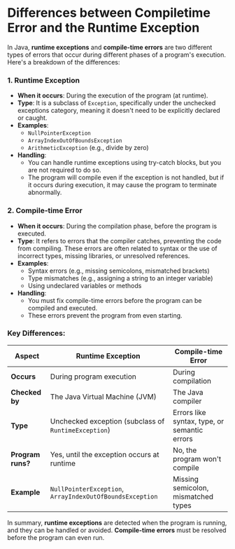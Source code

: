 # Differences between Compiletime Error and the Runtime Exception

In Java, **runtime exceptions** and **compile-time errors** are two different types of errors that occur during different phases of a program's execution. Here's a breakdown of the differences:

### 1. **Runtime Exception**
- **When it occurs**: During the execution of the program (at runtime).
- **Type**: It is a subclass of `Exception`, specifically under the unchecked exceptions category, meaning it doesn't need to be explicitly declared or caught.
- **Examples**: 
  - `NullPointerException`
  - `ArrayIndexOutOfBoundsException`
  - `ArithmeticException` (e.g., divide by zero)
- **Handling**: 
  - You can handle runtime exceptions using try-catch blocks, but you are not required to do so.
  - The program will compile even if the exception is not handled, but if it occurs during execution, it may cause the program to terminate abnormally.

### 2. **Compile-time Error**
- **When it occurs**: During the compilation phase, before the program is executed.
- **Type**: It refers to errors that the compiler catches, preventing the code from compiling. These errors are often related to syntax or the use of incorrect types, missing libraries, or unresolved references.
- **Examples**:
  - Syntax errors (e.g., missing semicolons, mismatched brackets)
  - Type mismatches (e.g., assigning a string to an integer variable)
  - Using undeclared variables or methods
- **Handling**: 
  - You must fix compile-time errors before the program can be compiled and executed.
  - These errors prevent the program from even starting.

### Key Differences:
| **Aspect**            | **Runtime Exception**                          | **Compile-time Error**                         |
|-----------------------|------------------------------------------------|------------------------------------------------|
| **Occurs**            | During program execution                       | During compilation                             |
| **Checked by**        | The Java Virtual Machine (JVM)                 | The Java compiler                              |
| **Type**              | Unchecked exception (subclass of `RuntimeException`) | Errors like syntax, type, or semantic errors   |
| **Program runs?**     | Yes, until the exception occurs at runtime      | No, the program won't compile                  |
| **Example**           | `NullPointerException`, `ArrayIndexOutOfBoundsException` | Missing semicolon, mismatched types            |

In summary, **runtime exceptions** are detected when the program is running, and they can be handled or avoided. **Compile-time errors** must be resolved before the program can even run.